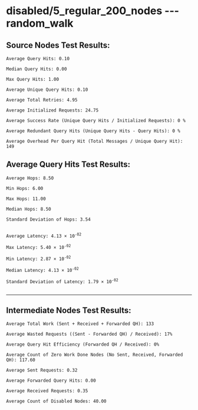 # disabled/5_regular_200_nodes --- random_walk
## Source Nodes Test Results:
	Average Query Hits: 0.10

	Median Query Hits: 0.00

	Max Query Hits: 1.00

	Average Unique Query Hits: 0.10

	Average Total Retries: 4.95

	Average Initialized Requests: 24.75

	Average Success Rate (Unique Query Hits / Initialized Requests): 0 %

	Average Redundant Query Hits (Unique Query Hits - Query Hits): 0 %

	Average Overhead Per Query Hit (Total Messages / Unique Query Hit): 149



## Average Query Hits Test Results:
<pre><code>Average Hops: 8.50

Min Hops: 6.00

Max Hops: 11.00

Median Hops: 8.50

Standard Deviation of Hops: 3.54


Average Latency: 4.13 × 10<sup>-02</sup>

Max Latency: 5.40 × 10<sup>-02</sup>

Min Latency: 2.87 × 10<sup>-02</sup>

Median Latency: 4.13 × 10<sup>-02</sup>

Standard Deviation of Latency: 1.79 × 10<sup>-02</sup>

</code></pre>

---------------------------------------------
## Intermediate Nodes Test Results:

	Average Total Work (Sent + Received + Forwarded QH): 133

	Average Wasted Requests ((Sent - Forwarded QH) / Received): 17%

	Average Query Hit Efficiency (Forwarded QH / Received): 0%

	Average Count of Zero Work Done Nodes (No Sent, Received, Forwarded QH): 117.60

	Average Sent Requests: 0.32

	Average Forwarded Query Hits: 0.00

	Average Received Requests: 0.35

	Average Count of Disabled Nodes: 40.00

